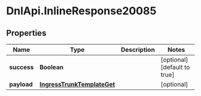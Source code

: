 # DnlApi.InlineResponse20085

## Properties
Name | Type | Description | Notes
------------ | ------------- | ------------- | -------------
**success** | **Boolean** |  | [optional] [default to true]
**payload** | [**IngressTrunkTemplateGet**](IngressTrunkTemplateGet.md) |  | [optional] 


